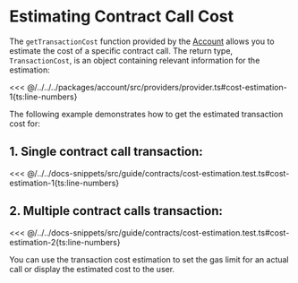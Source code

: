 # Estimating Contract Call Cost

The `getTransactionCost` function provided by the [Account](../../api/Account/Account.md) allows you to estimate the cost of a specific contract call. The return type, `TransactionCost`, is an object containing relevant information for the estimation:

<<< @/../../../packages/account/src/providers/provider.ts#cost-estimation-1{ts:line-numbers}

The following example demonstrates how to get the estimated transaction cost for:

## 1. Single contract call transaction:

<<< @/../../docs-snippets/src/guide/contracts/cost-estimation.test.ts#cost-estimation-1{ts:line-numbers}

## 2. Multiple contract calls transaction:

<<< @/../../docs-snippets/src/guide/contracts/cost-estimation.test.ts#cost-estimation-2{ts:line-numbers}

You can use the transaction cost estimation to set the gas limit for an actual call or display the estimated cost to the user.

